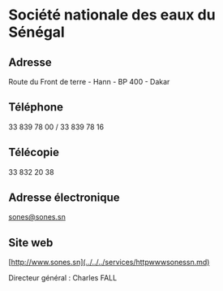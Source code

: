 # Société nationale des eaux du Sénégal

**Adresse**
-----------

Route du Front de terre - Hann - BP 400 - Dakar

**Téléphone**
-------------

33 839 78 00 / 33 839 78 16

**Télécopie**
-------------

33 832 20 38

**Adresse électronique**
------------------------

[sones@sones.sn](../../../services/sonessonessn.md)

**Site web**
------------

[http://www.sones.sn](../../../services/httpwwwsonessn.md)

Directeur général : Charles FALL